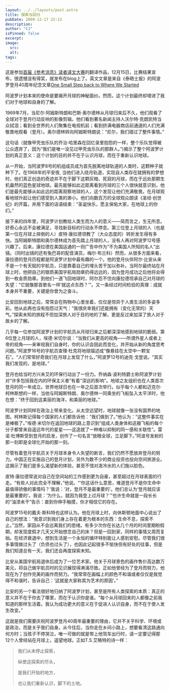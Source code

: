 ```yaml
---
layout: ../../layouts/post.astro
title: 探索与回归
pubDate: 2009-12-17 22:13
description: 
author: "CJ"
isPinned: false
excerpt: 
image:
  src:
  alt:
tags: 
---
```

这是参加[首届《参考消息》读者译文大赛](https://www.xinhuanet.com/newmedia/ckxxywds/)的翻译作品，12月15日，比赛结果宣布，很遗憾没有得奖，就发布在blog上了。英文文章是来自《泰晤士报》的阿波罗登月40周年纪念文章[One Small Step back to Where We Started](https://www.timesonline.co.uk/tol/comment/columnists/guest_contributors/article6719667.ece)

阿波罗计划本来的使命是要揭开月球的神秘面纱。然而，这个计划最终却增进了我们对于地球和自身的了解。

1969年7月，当尼尔·阿姆斯特朗和巴斯·奥尔德林从月球归来后不久，他们观看了全球对于登月行动反响的影像剪辑。他们看到著名新闻主持人沃尔特·克朗凯特当众拭泪；看到全世界的人们聚集在电视机前；看到挤满电器商店前通道的人们充满敬畏地观看（登月）。奥尔德林转向阿姆斯特朗说：“尼尔，我们错过了整件事情。”

这句话（就像甲壳虫乐队的乔治·哈里森在回忆录里抱怨的一样，整个乐队觉得被公众遗弃了，因为“我们是唯一没见过甲壳虫乐队的那群人。”)揭示了整个阿波罗计划的真正意义：这个计划的目的并不在于认识月球，而在于重新认识地球。

从一开始，当阿波罗8号的机组成员成为首先脱离地球轨道的人类时，这颗种子就种下了。在1968年的平安夜, 当他们进入绕月轨道，实现自人类存在就拥有的梦想时，他们真正创造的奇迹并不在于脚下这颗灰暗、死寂的月球，而在于远处那颗生机盎然的蓝色星球地球。最先能够如此近距离看到月球的三个人很快就意识到，他们是最先能够从如此远的距离观察地球的人，这个发现让他们充满敬畏。在月球观看地球升起让他们感受到人类的渺小。他们向数百万的全球观众朗读《圣经·创世纪》的开篇，并用下面的话语结束：“圣诞快乐，愿主保佑大家，在地球上的你们。”

接下来的四年里，阿波罗计划教给人类生而为人的意义——简而言之，生无所息。好奇心永远不会被满足，寻找新目标的行动永不停息。第三位登上月球的人（也是第一位在月球上摔倒的人）皮特·康拉德领教了（大众态度的）转折发生得有多快。当阿姆斯特朗和奥尔德林成为首先踏上月球的人，没有人再对阿波罗12号感兴趣了。后来，康拉德在美国运通的一则广告中作为“不为美国人所知的名人”出镜。（同时出镜的还有兔巴哥的配音演员，梅尔·布兰科）然而，从很多方面来看，康拉德的登月历程都是阿波罗计划中最有趣的一个。他的登月伙伴阿尔·比安从来不是一个有天赋的宇航员，只是靠着自己的埋头苦干加以弥补。当阿尔最终站在月球上时，他把自己的银质美国宇航局勋章扔得远远的，因为登月成功之后他将会得到一枚金质勋章。到他们一道飞回地球时，阿尔忍不住向康拉德坦承自己对月球的失望：“它就像那首歌名一样‘就这点东西？’”。又一条经过时间检验的真理：成就本身并不重要，关键是你曾为之奋斗。

比安回到地球之后，常常会在购物中心里坐着，仅仅是惊异于人类生活的多姿多彩。他从此再也没有抱怨过天气：“我很庆幸我们还能拥有（变化无常的）天气。”探索未知的旅程不但加深旅人对于目的地的了解，更是反过来加深了旅人对于故乡的了解。

几乎每一位参加阿波罗计划的宇航员从月球归来之后都深深地感到地球的脆弱。第6位登上月球的人，埃德·米切尔说：“当我们从更高的视角——所谓外星人或者上帝的视角——来审视我们自身时，你的认识会因此而变化，并开始从新的角度思考问题。”阿波罗16号的宇航员查理·杜克将地球描述成“像悬挂在太空中一颗宝石”。“人们常常好奇我们在月球上发现了什么，”阿波罗12号的迪克·戈登说。“其实我们发现的，是地球。”

登月也给当时方兴未艾的环保行动出了一份力。乔纳森·波利特爵士称阿波罗计划对“许多包括我在内的环保主义者”有着“深远的影响”。地球之友组织也在人类首次登月的同一年成立。世界地球日也在一年之后首次举行。似乎每个人都和迈克尔·柯林斯想的一样，当他与阿姆斯特朗、奥尔德林一同乘坐的飞船坠入太平洋时，他在想：“终于回到这美丽的海洋，和美丽的地球。”

阿波罗计划同样在政治上带来变化。从太空远望时，地球就像一张没有国界的地图。柯林斯记得每个国家的人们都告诉他：“我们做到了。”他认为：“这整件事实在是棒极了。”埃德·米切尔在返回地球的路上意识到“组成人类身体和这艘飞船的每个分子都曾来自遥远年代的星星——这造就了一种难以抑制的同一感和关联性”。雷诺·杜博斯受到登月的启发，创作了一句名言“放眼全球，立足脚下。”阿波号发射的那一刻即是全球化开始的那一刻。

尽管有着登月宇航员关于月球本身令人失望的断言，我们仍然不愿放弃登月的努力。中国正在实施自己的登月计划，另外为数不少的商业投资也投向空间旅游业。这揭示了我们是多么渴望新的体验，甚至不惜对泼冷水的人们施以脸色。

皮特·康拉德常说对自己在空间站的工作感到更为自豪，甚至超过在月球表面的行走。“有些人对此完全不理解，”他说。“‘你这话什么意思，难道登月不是你生命中最值得骄傲的事情吗？’我说：‘对，登月不是最重要的’。他们总认为‘登月就应该是最重要的’。我说：‘为什么，就因为我登上过月球？’”也许生命就是一段长长的“油漆未干”告示：直到你伸手触摸，你才相信它的存在。

阿波罗15号的戴夫·斯科特也这样认为。他在月球上时，向休斯顿地面中心说出了自己的想法：“我意识到我们身上存在着更为根本的东西：生命不息，探索不止。”当然，家园从不会远离我们的思绪。有多少次你在长达几个月的时间里期盼假期，却发现度假才几天又开始想念自己的床？但是一回到家，同样的事情又周而复始。在经济衰退中，想到生活是一个永恒的循环特别能让人感到安慰。尽管我们很多事情做过头了（负债也过头了），也因此记起很多不愉快但有好处的往事，但是我们知道总有一天，我们还会再度探索未知。

比安从美国宇航局退休后成为了一位艺术家。他关于月球景色的画作售价高达数万美元，将自己做宇航员时的见识展现得淋漓尽致。正如他曾经为了登月而努力，他现在为了创作完美的画作而努力。“我常常在画幅上的颜色不和谐或者仅仅是我觉得不和谐时，告诉自己：‘这就是大家称其为艺术的原因’。”

比安的另一个看法很好地归纳了阿波罗计划，甚至是所有人类探索的本质：真正的意义并不在于你去了哪里，而在于认识你是谁。“每个从月球回来的人都像之前我知道的那样生活着。我认为成功更大的意义在于促进人认识自身，而不在于使人发生改变。”

这就是我们需要庆祝阿波罗登月40周年最重要的理由，它并不关乎科学、环境或是政治，而是关乎我们自身。从今往后，当你走在乡间小路上，想要看清这路通向何方时；当孩子不停哭泣，唯一可做的就是带上他驾车出行时，请一定要记得那12个人曾经站在月球上，遥望地球。正如T.S.艾略特的诗一样：

> 我们从未停止探索，
> 
> 纵使这探索的尽头，
> 
> 是我们开始的地方，
> 
> 也让我们重新认识，脚下的土地。
